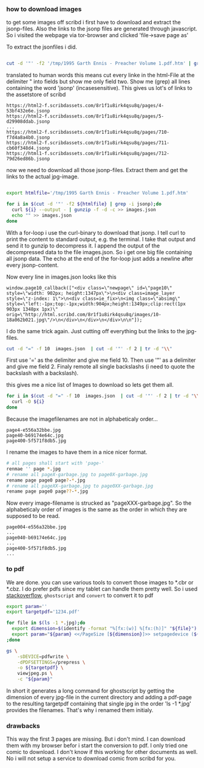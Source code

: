 ### how to download images 

to get some images off scribd i first have to download and extract the jsonp-files. Also 
the links to the jsonp files are generated through javascript. So i visited the webpage 
via tor-browser and clicked 'file->save page as'

To extract the jsonfiles i did.
```bash

cut -d '"' -f2 '/tmp/1995 Garth Ennis - Preacher Volume 1.pdf.htm' | grep -i jsonp
```
translated to human words this means cut every linke in the html-File at the delimiter " into fields but show me only field two. Show me (grep) all lines containing the word 'jsonp' (incasesensitive).
This gives us lot's of links to the assetstore of scribd

```
https://html2-f.scribdassets.com/8r1f1u8irk4qsu8q/pages/4-53bf432e6e.jsonp
https://html2-f.scribdassets.com/8r1f1u8irk4qsu8q/pages/5-d29908ddab.jsonp
...
https://html2-f.scribdassets.com/8r1f1u8irk4qsu8q/pages/710-f7d4a8a4b0.jsonp
https://html2-f.scribdassets.com/8r1f1u8irk4qsu8q/pages/711-cb60f348d4.jsonp
https://html1-f.scribdassets.com/8r1f1u8irk4qsu8q/pages/712-79d26ed86b.jsonp
```

now we need to download all those jsonp-files. Extract them and get the links to the actual jpg-image.

```bash

export htmlfile='/tmp/1995 Garth Ennis - Preacher Volume 1.pdf.htm'

for i in $(cut -d '"' -f2 ${htmlfile} | grep -i jsonp);do
  curl ${i} --output - | gunzip -f -d -c >> images.json
  echo "" >> images.json
done
```

With a for-loop i use the curl-binary to download that jsonp. I tell curl to print the content to standard output, e.g. the terminal. I take that output and send it to gunzip to decompress it. I append the output of the decompressed data to the file images.json. So i get one big file containing all jsonp data. The echo at the end of the for-loop just adds a newline after every jsonp-content.

Now every line in images.json looks like this
```
window.page10_callback(["<div class=\"newpage\" id=\"page10\" style=\"width: 902px; height:1347px\">\n<div class=image_layer style=\"z-index: 1\">\n<div class=ie_fix>\n<img class=\"absimg\" style=\"left:-1px;top:-1px;width:904px;height:1349px;clip:rect(1px 903px 1348px 1px)\" orig=\"http://html.scribd.com/8r1f1u8irk4qsu8q/images/10-18a062b021.jpg\"/>\n</div>\n</div>\n</div>\n\n"]);
```

I do the same trick again. Just cutting off everything but the links to the jpg-files.

```bash
cut -d "=" -f 10  images.json  | cut -d '"' -f 2 | tr -d "\\"
```
First use '=' as the delimiter and give me field 10. Then use '"' as a delimiter and give me field 2. Finaly remote all single backslashs (i need to quote the backslash with a backslash).

this gives me a nice list of Images to download so lets get them all.

```bash
for i in $(cut -d "=" -f 10  images.json  | cut -d '"' -f 2 | tr -d "\\");do
  curl -O ${i}
done
```

Because the imagefilenames are not in alphabeticaly order...

```
page4-e556a32bbe.jpg
page40-b69174e64c.jpg
page400-5f571f8db5.jpg
```

I rename the images to have them in a nice nicer format.

```bash
# all pages shall start with 'page-'
renmae '' page *.jpg
# rename all pageX-garbage.jpg to page0X-garbage.jpg
rename page page0 page?-*.jpg
# rename all pageXX-garbage.jpg to page0XX-garbage.jpg
rename page page0 page??-*.jpg
```

Now every image-filename is strucked as "pageXXX-garbage.jpg". So the alphabeticaly order of images is the same as the order in which they are supposed to be read.

```
page004-e556a32bbe.jpg
...
page040-b69174e64c.jpg
...
page400-5f571f8db5.jpg
...
```

### to pdf

We are done. you can use various tools to convert those images to *.cbr or *.cbz. I do prefer 
pdfs since my tablet can handle them pretty well. So i used [stackoverflow](https://stackoverflow.com/questions/4283245/using-ghostscript-to-convert-jpeg-to-pdf), `ghostscript` and `convert` to convert it to pdf

```bash
export param=''
export targetpdf='1234.pdf'

for file in $(ls -1 *.jpg);do
  export dimension=$(identify -format "%[fx:(w)] %[fx:(h)]" "${file}")
  export param="${param} <</PageSize [${dimension}]>> setpagedevice (${file}) viewJPEG showpage"
;done

gs \
	-sDEVICE=pdfwrite \
	-dPDFSETTINGS=/prepress \
	-o ${targetpdf} \
	viewjpeg.ps \
	-c "${param}"

```

In short it generates a long command for ghostscript by getting the dimension of every jpg-file in the current directory and adding a pdf-page to the resulting targetpdf containing that single jpg in the  order 'ls -1 *.jpg' provides the filenames. That's why i renamed them initialy.

### drawbacks
This way the first 3 pages are missing. But i don't mind. I can download them with my browser befor i start the conversion to pdf. I only tried one comic to download. I don't know if this working for other documents as well. No i will not setup a service to download comic from scribd for you. 



